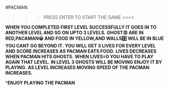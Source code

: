 #PACMAN

>>> PRESS ENTER TO START THE GAME <<<<

**WHEN YOU COMPLETED FIRST LEVEL SUCCESSFULLY  IT GOES IN TO ANOTHER LEVEL AND SO ON UPTO 3 LEVELS.**
**GHOST😡 ARE IN RED,PACAMAN😀 AND FOOD IN YELLOW,AND WALLS#️⃣ WILL BE IN BLUE YOU CANT GO BEYOND IT.**
**YOU WILL GET 3 LIVES FOR EVERY LEVEL AND SCORE INCREASES AS PACMAN EATS FOOD.**
**LIVES DECREASES WHEN PACMAN HITS GHOSTS.**
**WHEN LIVES=0 YOU HAVE TO PLAY AGAIN THAT LEVEL.**
**IN LEVEL 3 GHOSTS WILL BE MOVING ENJOY IT BY PLAYING.**
**AS LEVEL INCREASES MOVING SPEED OF THE PACMAN INCREASES.**

*******ENJOY PLAYING THE PACMAN******

